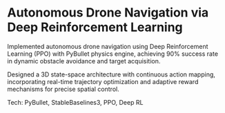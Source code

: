 # Autonomous Drone Navigation via Deep Reinforcement Learning

Implemented autonomous drone navigation using Deep Reinforcement Learning (PPO) with PyBullet physics engine, achieving 90% success rate in dynamic obstacle avoidance and target acquisition.

Designed a 3D state-space architecture with continuous action mapping, incorporating real-time trajectory optimization and adaptive reward mechanisms for precise spatial control.

Tech: PyBullet, StableBaselines3, PPO, Deep RL
